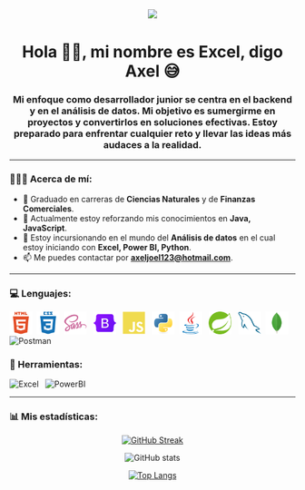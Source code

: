 <div id="header" align="center">
  <img src="https://media.giphy.com/media/v1.Y2lkPTc5MGI3NjExZWExNGY2YjNiY2M1NDI4Y2M0YWM3ZjIxZTM2MjQzNGFjNjA4YmRhYyZlcD12MV9pbnRlcm5hbF9naWZzX2dpZklkJmN0PWc/3oKIPEqDGUULpEU0aQ/giphy.gif" width="230px"/>
  <h1 align="center">Hola 🤝🏼, mi nombre es Excel, digo Axel 😅</h1>
  <h3 align="center">Mi enfoque como desarrollador junior se centra en el backend y en el análisis de datos. Mi objetivo es sumergirme en proyectos y convertirlos en soluciones efectivas. Estoy preparado para enfrentar cualquier reto y llevar las ideas más audaces a la realidad.</h3>
</div>

---

### 👨🏽‍💻 Acerca de mí:

- 🔭 Graduado en carreras de **Ciencias Naturales** y de **Finanzas Comerciales**.
- 🌱 Actualmente estoy reforzando mis conocimientos en **Java, JavaScript**.
- 🔰 Estoy incursionando en el mundo del **Análisis de datos** en el cual estoy iniciando con **Excel, Power BI, Python**.
- 📫 Me puedes contactar por **axeljoel123@hotmail.com**.

---

<div align="left">
<h3>💻 Lenguajes:</h3>
    <div>
        <img src="https://github.com/devicons/devicon/blob/master/icons/html5/html5-plain-wordmark.svg" title="HTML5" alt="HTML" width="40" height="40"/>&nbsp;
        <img src="https://github.com/devicons/devicon/blob/master/icons/css3/css3-plain-wordmark.svg" title="CSS3" alt="CSS" width="40" height="40"/>&nbsp;
        <img src="https://github.com/devicons/devicon/blob/master/icons/sass/sass-original.svg" title="SASS" alt="SASS" width="40" height="40"/>&nbsp;&nbsp;
        <img src="https://github.com/devicons/devicon/blob/master/icons/bootstrap/bootstrap-original.svg" title="BT" alt="BT" width="40" height="40"/>&nbsp;&nbsp;
        <img src="https://github.com/devicons/devicon/blob/master/icons/javascript/javascript-plain.svg" title="JS" alt="Javascript" width="40" height="40"/>&nbsp;&nbsp;
        <img src="https://github.com/devicons/devicon/blob/master/icons/python/python-original.svg" title="PY" alt="Python" width="40" height="40"/>&nbsp;
        <img src="https://github.com/devicons/devicon/blob/master/icons/java/java-original.svg" title="Java" alt="Java" width="40" height="40"/>&nbsp;&nbsp;
        <img src="https://github.com/devicons/devicon/blob/master/icons/spring/spring-original.svg" title="Spring" alt="Springboot" width="40" height="40"/>&nbsp;&nbsp;
        <img src="https://github.com/devicons/devicon/blob/master/icons/mysql/mysql-original.svg" title="SQL" alt="SQL" width="40" height="40"/>&nbsp;
        <img src="https://github.com/devicons/devicon/blob/master/icons/mongodb/mongodb-original.svg" title="MongoDB" alt="MongoDB" width="40" height="40"/>&nbsp;
        <img src="https://www.vectorlogo.zone/logos/getpostman/getpostman-icon.svg" title="Postman" alt="Postman" width="40" height="40"/>&nbsp;&nbsp;
    </div>
</div>

<div align="left">
<h3>🔨 Herramientas:</h3>
    <div>
        <img src="https://upload.wikimedia.org/wikipedia/commons/3/34/Microsoft_Office_Excel_%282019%E2%80%93present%29.svg" title="Excel" alt="Excel" width="40" height="40"/>&nbsp;&nbsp;
        <img src="https://github.com/microsoft/PowerBI-Icons/blob/main/SVG/Power-BI.svg" title="PowerBI" alt="PowerBI" width="40" height="40"/>&nbsp;&nbsp;
    </div>
</div>

---

### 📊 Mis estadísticas:
<div align="center">
  
[![GitHub Streak](http://github-readme-streak-stats.herokuapp.com?user=AxelSarmientoR&theme=transparent&border_radius=23&locale=es&date_format=j%20M%5B%20Y%5D&card_width=500)](https://git.io/streak-stats)

![GitHub stats](https://github-readme-stats.vercel.app/api?username=AxelSarmientoR&show_icons=true&theme=vue-dark)

[![Top Langs](https://github-readme-stats.vercel.app/api/top-langs/?username=AxelSarmientoR&layout=Donut-Chart-layout)](https://github.com/anuraghazra/github-readme-stats)
</div>


